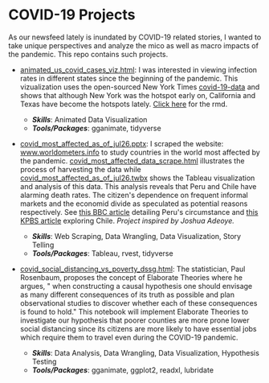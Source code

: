 # COVID-19 Projects

As our newsfeed lately is inundated by COVID-19 related stories, I wanted to take unique perspectives and analyze the mico as well as macro impacts of the pandemic. This repo contains such projects.


* [animated_us_covid_cases_viz.html](https://tatesfaye.github.io/ttesfaye_data_science_projects/COVID-19/animated_us_covid_cases_viz.html): I was interested in viewing infection rates in different states since the beginning of the pandemic. This vizualization uses the open-sourced New York Times [covid-19-data](https://github.com/nytimes/covid-19-data) and shows that although New York was the hotspot early on, California and Texas have become the hotspots lately. [Click here](https://github.com/tatesfaye/ttesfaye_data_science_projects/blob/master/COVID-19/animated_us_covid_cases_viz.Rmd) for the rmd.


    + **_Skills_**: Animated Data Visualization
    + **_Tools/Packages_**: gganimate, tidyverse



* [covid_most_affected_as_of_jul26.pptx](covid_most_affected_as_of_jul26.pptx): I scraped the website: www.worldometers.info to study countries in the world most affected by the pandemic. [covid_most_affected_data_scrape.html](covid_most_affected_data_scrape.html) illustrates the process of harvesting the data while [covid_most_affected_as_of_jul26.twbx](covid_most_affected_as_of_jul26.twbx) shows the Tableau visualization and analysis of this data. This analysis reveals that Peru and Chile have alarming death rates. The citizen's dependence on frequent informal markets and the economid divide as speculated as potential reasons respectively. See [this BBC article](https://www.bbc.com/news/world-latin-america-53150808) detailing Peru's circumstance and [this KPBS article](https://www.kpbs.org/news/2020/jul/02/covid-19-exploits-cracks-in-chilean-society/) exploring Chile. _Project inspired by Joshua Adeoye._

  - **_Skills_**: Web Scraping, Data Wrangling, Data Visualization, Story Telling
  - **_Tools/Packages_**: Tableau, rvest, tidyverse

* [covid_social_distancing_vs_poverty_dssg.html](covid_social_distancing_vs_poverty_dssg.html): The statistician, Paul Rosenbaum, proposes the concept of Elaborate Theories where he argues, " when constructing a causal hypothesis one should envisage as many different consequences of its truth as possible and plan observational studies to discover whether each of these consequences is found to hold." This notebook will implement Elaborate Theories to investigate our hypothesis that poorer counties are more prone lower social distancing since its citizens are more likely to have essential jobs which require them to travel even during the COVID-19 pandemic.

  - **_Skills_**: Data Analysis, Data Wrangling, Data Visualization, Hypothesis Testing
  - **_Tools/Packages_**: gganimate, ggplot2, readxl, lubridate

